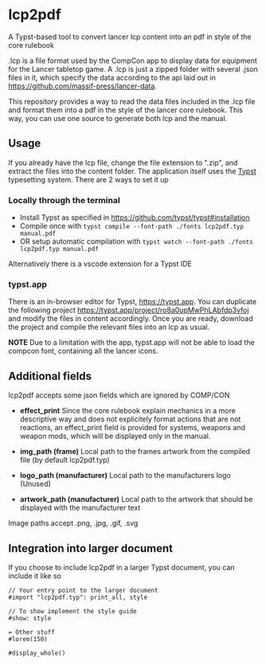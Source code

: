 # lcp2pdf
A Typst-based tool to convert lancer lcp content into an pdf in style of the core rulebook

.lcp is a file format used by the CompCon app to display data for equipment for the Lancer tabletop game. A .lcp is just a zipped folder with several .json files in it, which specify the data according to the api laid out in https://github.com/massif-press/lancer-data.

This repository provides a way to read the data files included in the .lcp file and format them into a pdf in the style of the lancer core rulebook. This way, you can use one source to generate both lcp and the manual.

## Usage
If you already have the lcp file, change the file extension to ".zip", and extract the files into the content folder. The application itself uses the [Typst](https://github.com/typst/typst) typesetting system. There are 2 ways to set it up

### Locally through the terminal
- Install Typst as specified in https://github.com/typst/typst#installation
- Compile once with `typst compile --font-path ./fonts lcp2pdf.typ manual.pdf`
- OR setup automatic compilation with `typst watch --font-path ./fonts lcp2pdf.typ manual.pdf`

Alternatively there is a vscode extension for a Typst IDE

### typst.app
There is an in-browser editor for Typst, https://typst.app.
You can duplicate the following project https://typst.app/project/ro8a0upMwPhLAbfdp3vfoj and modify the files in content accordingly. Once you are ready, download the project and compile the relevant files into an lcp as usual.

**NOTE** Due to a limitation with the app, typst.app will not be able to load the compcon font, containing all the lancer icons.

## Additional fields
lcp2pdf accepts some json fields which are ignored by COMP/CON
- **effect_print**
Since the core rulebook explain mechanics in a more descriptive way and does not explicitely format actions that are not reactions, an effect_print field is provided for systems, weapons and weapon mods, which will be displayed only in the manual.

- **img_path (frame)**
Local path to the frames artwork from the compiled file (by default lcp2pdf.typ)

- **logo_path (manufacturer)**
Local path to the manufacturers logo (Unused)

- **artwork_path (manufacturer)**
Local path to the artwork that should be displayed with the manufacturer text

Image paths accept .png, .jpg, .gif, .svg

## Integration into larger document
If you choose to include lcp2pdf in a larger Typst document, you can include it like so
```
// Your entry point to the larger document
#import "lcp2pdf.typ": print_all, style

// To show implement the style guide
#show: style

= Other stuff
#lorem(150)

#display_whole()
```
